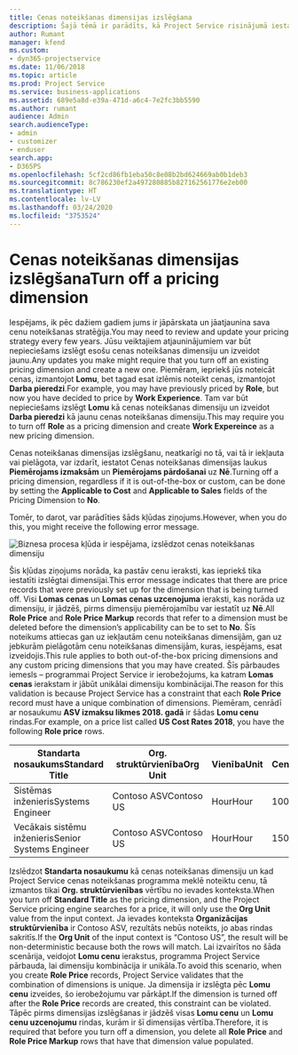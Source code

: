 ```yaml
---
title: Cenas noteikšanas dimensijas izslēgšana
description: Šajā tēmā ir parādīts, kā Project Service risinājumā iestatīt cenu noteikšanas dimensijas.
author: Rumant
manager: kfend
ms.custom:
- dyn365-projectservice
ms.date: 11/06/2018
ms.topic: article
ms.prod: Project Service
ms.service: business-applications
ms.assetid: 689e5a8d-e39a-471d-a6c4-7e2fc3bb5590
ms.author: rumant
audience: Admin
search.audienceType:
- admin
- customizer
- enduser
search.app:
- D365PS
ms.openlocfilehash: 5cf2cd86fb1eba50c8e08b2bd624669ab0b1deb3
ms.sourcegitcommit: 8c786230ef2a497280885b827162561776e2eb00
ms.translationtype: HT
ms.contentlocale: lv-LV
ms.lasthandoff: 03/24/2020
ms.locfileid: "3753524"
---
```

# <a name="turn-off-a-pricing-dimension"></a><span data-ttu-id="48cf0-103">Cenas noteikšanas dimensijas izslēgšana</span><span class="sxs-lookup"><span data-stu-id="48cf0-103">Turn off a pricing dimension</span></span>

<span data-ttu-id="48cf0-104">Iespējams, ik pēc dažiem gadiem jums ir jāpārskata un jāatjaunina sava cenu noteikšanas stratēģija.</span><span class="sxs-lookup"><span data-stu-id="48cf0-104">You may need to review and update your pricing strategy every few years.</span></span> <span data-ttu-id="48cf0-105">Jūsu veiktajiem atjauninājumiem var būt nepieciešams izslēgt esošu cenas noteikšanas dimensiju un izveidot jaunu.</span><span class="sxs-lookup"><span data-stu-id="48cf0-105">Any updates you make might require that you turn off an existing pricing dimension and create a new one.</span></span> <span data-ttu-id="48cf0-106">Piemēram, iepriekš jūs noteicāt cenas, izmantojot **Lomu**, bet tagad esat izlēmis noteikt cenas, izmantojot **Darba pieredzi**.</span><span class="sxs-lookup"><span data-stu-id="48cf0-106">For example, you may have previously priced by **Role**, but now you have decided to price by **Work Experience**.</span></span> <span data-ttu-id="48cf0-107">Tam var būt nepieciešams izslēgt **Lomu** kā cenas noteikšanas dimensiju un izveidot **Darba pieredzi** kā jaunu cenas noteikšanas dimensiju.</span><span class="sxs-lookup"><span data-stu-id="48cf0-107">This may require you to turn off **Role** as a pricing dimension and create **Work Expereince** as a new pricing dimension.</span></span> 

<span data-ttu-id="48cf0-108">Cenas noteikšanas dimensijas izslēgšanu, neatkarīgi no tā, vai tā ir iekļauta vai pielāgota, var izdarīt, iestatot Cenas noteikšanas dimensijas laukus **Piemērojams izmaksām** un **Piemērojams pārdošanai** uz **Nē**.</span><span class="sxs-lookup"><span data-stu-id="48cf0-108">Turning off a pricing dimension, regardless if it is out-of-the-box or custom, can be done by setting the **Applicable to Cost** and **Applicable to Sales** fields of the Pricing Dimension to **No**.</span></span>

<span data-ttu-id="48cf0-109">Tomēr, to darot, var parādīties šāds kļūdas ziņojums.</span><span class="sxs-lookup"><span data-stu-id="48cf0-109">However, when you do this, you might receive the following error message.</span></span>

![Biznesa procesa kļūda ir iespējama, izslēdzot cenas noteikšanas dimensiju](media/Business-Process-Error.png)


<span data-ttu-id="48cf0-111">Šis kļūdas ziņojums norāda, ka pastāv cenu ieraksti, kas iepriekš tika iestatīti izslēgtai dimensijai.</span><span class="sxs-lookup"><span data-stu-id="48cf0-111">This error message indicates that there are price records that were previously set up for the dimension that is being turned off.</span></span> <span data-ttu-id="48cf0-112">Visi **Lomas cenas** un **Lomas cenas uzcenojuma** ieraksti, kas norāda uz dimensiju, ir jādzēš, pirms dimensiju piemērojamību var iestatīt uz **Nē**.</span><span class="sxs-lookup"><span data-stu-id="48cf0-112">All **Role Price** and **Role Price Markup** records that refer to a dimension must be deleted before the dimension’s applicability can be to set to **No**.</span></span> <span data-ttu-id="48cf0-113">Šīs noteikums attiecas gan uz iekļautām cenu noteikšanas dimensijām, gan uz jebkurām pielāgotām cenu noteikšanas dimensijām, kuras, iespējams, esat izveidojis.</span><span class="sxs-lookup"><span data-stu-id="48cf0-113">This rule applies to both out-of-the-box pricing dimensions and any custom pricing dimensions that you may have created.</span></span> <span data-ttu-id="48cf0-114">Šīs pārbaudes iemesls – programmai Project Service ir ierobežojums, ka katram **Lomas cenas** ierakstam ir jābūt unikālai dimensiju kombinācijai.</span><span class="sxs-lookup"><span data-stu-id="48cf0-114">The reason for this validation is because Project Service has a constraint that each **Role Price** record must have a unique combination of dimensions.</span></span> <span data-ttu-id="48cf0-115">Piemēram, cenrādī ar nosaukumu **ASV izmaksu likmes 2018. gadā** ir šādas **Lomu cenu** rindas.</span><span class="sxs-lookup"><span data-stu-id="48cf0-115">For example, on a price list called **US Cost Rates 2018**, you have the following **Role price** rows.</span></span> 

| <span data-ttu-id="48cf0-116">Standarta nosaukums</span><span class="sxs-lookup"><span data-stu-id="48cf0-116">Standard Title</span></span>         | <span data-ttu-id="48cf0-117">Org. struktūrvienība</span><span class="sxs-lookup"><span data-stu-id="48cf0-117">Org Unit</span></span>    |<span data-ttu-id="48cf0-118">Vienība</span><span class="sxs-lookup"><span data-stu-id="48cf0-118">Unit</span></span>   |<span data-ttu-id="48cf0-119">Cena</span><span class="sxs-lookup"><span data-stu-id="48cf0-119">Price</span></span>  |<span data-ttu-id="48cf0-120">Valūta</span><span class="sxs-lookup"><span data-stu-id="48cf0-120">Currency</span></span>  |
| -----------------------|-------------|-------|-------|----------|
| <span data-ttu-id="48cf0-121">Sistēmas inženieris</span><span class="sxs-lookup"><span data-stu-id="48cf0-121">Systems Engineer</span></span>|<span data-ttu-id="48cf0-122">Contoso ASV</span><span class="sxs-lookup"><span data-stu-id="48cf0-122">Contoso US</span></span>|<span data-ttu-id="48cf0-123">Hour</span><span class="sxs-lookup"><span data-stu-id="48cf0-123">Hour</span></span>| <span data-ttu-id="48cf0-124">100</span><span class="sxs-lookup"><span data-stu-id="48cf0-124">100</span></span>|<span data-ttu-id="48cf0-125">USD</span><span class="sxs-lookup"><span data-stu-id="48cf0-125">USD</span></span>|
| <span data-ttu-id="48cf0-126">Vecākais sistēmu inženieris</span><span class="sxs-lookup"><span data-stu-id="48cf0-126">Senior Systems Engineer</span></span>|<span data-ttu-id="48cf0-127">Contoso ASV</span><span class="sxs-lookup"><span data-stu-id="48cf0-127">Contoso US</span></span>|<span data-ttu-id="48cf0-128">Hour</span><span class="sxs-lookup"><span data-stu-id="48cf0-128">Hour</span></span>| <span data-ttu-id="48cf0-129">150</span><span class="sxs-lookup"><span data-stu-id="48cf0-129">150</span></span>| <span data-ttu-id="48cf0-130">USD</span><span class="sxs-lookup"><span data-stu-id="48cf0-130">USD</span></span>|


<span data-ttu-id="48cf0-131">Izslēdzot **Standarta nosaukumu** kā cenas noteikšanas dimensiju un kad Project Service cenas noteikšanas programma meklē noteiktu cenu, tā izmantos tikai **Org. struktūrvienības** vērtību no ievades konteksta.</span><span class="sxs-lookup"><span data-stu-id="48cf0-131">When you turn off **Standard Title** as the pricing dimension, and the Project Service pricing engine searches for a price, it will only use the **Org Unit** value from the input context.</span></span> <span data-ttu-id="48cf0-132">Ja ievades konteksta **Organizācijas struktūrvienība** ir Contoso ASV, rezultāts nebūs noteikts, jo abas rindas sakritīs.</span><span class="sxs-lookup"><span data-stu-id="48cf0-132">If the **Org Unit** of the input context is “Contoso US”, the result will be non-deterministic because both the rows will match.</span></span> <span data-ttu-id="48cf0-133">Lai izvairītos no šāda scenārija, veidojot **Lomu cenu** ierakstus, programma Project Service pārbauda, lai dimensiju kombinācija ir unikāla.</span><span class="sxs-lookup"><span data-stu-id="48cf0-133">To avoid this scenario, when you create **Role Price** records, Project Service validates that the combination of dimensions is unique.</span></span> <span data-ttu-id="48cf0-134">Ja dimensija ir izslēgta pēc **Lomu cenu** izveides, šo ierobežojumu var pārkāpt.</span><span class="sxs-lookup"><span data-stu-id="48cf0-134">If the dimension is turned off after the **Role Price** records are created, this constraint can be violated.</span></span> <span data-ttu-id="48cf0-135">Tāpēc pirms dimensijas izslēgšanas ir jādzēš visas **Lomu cenu** un **Lomu cenu uzcenojumu** rindas, kurām ir šī dimensijas vērtība.</span><span class="sxs-lookup"><span data-stu-id="48cf0-135">Therefore, it is required that before you turn off a dimension, you delete all **Role Price** and **Role Price Markup** rows that have that dimension value populated.</span></span>

